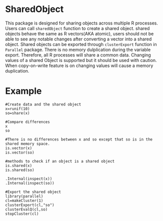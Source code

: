 # SharedObject
This package is designed for sharing objects across multiple R
processes. Users can call `sharedObject` function to create a shared
object. shared objects behave the same as R vectors(AKA atomic),
users should not be able to see any notable changes after converting a
vector into a shared object. Shared objects can be exported through
`clusterExport` function in `Parallel` package. There is no memory
dulplication during the variable export. Therefore, all R processes
will share a common data. Changing values of a shared Object is
supported but it should be used with caution. When copy-on-write
feature is on changing values will cause a memory duplication.

# Example
```
#Create data and the shared object
x=runif(10)
so=share(x)

#Compare differences
x
so

#There is no differences between x and so except that so is in the shared memory space.
is.vector(x)
is.vector(so)

#methods to check if an object is a shared object
is.shared(x)
is.shared(so)

.Internal(inspect(x))
.Internal(inspect(so))

#Export the shared object
library(parallel)
cl=makeCluster(1)
clusterExport(cl,"so")
clusterEvalQ(cl,so)
stopCluster(cl)
```
